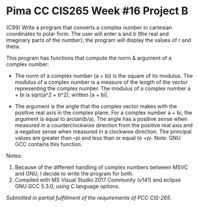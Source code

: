 # Pima CC CIS265 Week #16 Project B

(C99) Write a program that converts a complex number in cartesian coordinates to polar form. The user will enter a and b (the real and imaginary parts of the number); the program will display the values of r and theta.

This program has functions that compute the norm & argument of a complex number:

* The norm of a complex number (a + bi) is the square of its modulus. The modulus of a complex number is a measure of the length of the vector representing the complex number. The modulus of a complex number a + bi is sqrt(a^2 + b^2), written |a + bi|.

* The argument is the angle that the complex vector makes with the positive real axis in the complex plane. For a complex number a + bi, the argument is equal to arctan(b/a). The angle has a positive sense when measured in a counterclockwise direction from the positive real axis and a negative sense when measured in a clockwise direction. The principal values are greater than –pi and less than or equal to +pi.  Note: GNU GCC contains this function.


Notes:
1. Because of the different handling of complex numbers between MSVC and GNU, I decide to write the program for both.
2. Compiled with MS Visual Studio 2017 Community (v141) and eclipse GNU GCC 5.3.0, using C language options.

*Submitted in partial fulfillment of the requirements of PCC CIS-265.*

